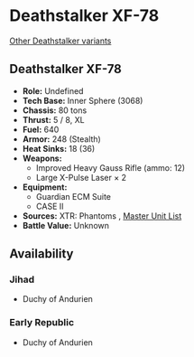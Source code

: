 # Deathstalker XF-78 

[Other Deathstalker variants](../deathstalker.md) 

## Deathstalker XF-78 

- **Role:** Undefined 
- **Tech Base:** Inner Sphere (3068) 
- **Chassis:** 80 tons 
- **Thrust:** 5 / 8, XL 
- **Fuel:** 640 
- **Armor:** 248 (Stealth) 
- **Heat Sinks:** 18 (36) 
- **Weapons:** 
  - Improved Heavy Gauss Rifle (ammo: 12) 
  - Large X-Pulse Laser × 2 
- **Equipment:** 
  - Guardian ECM Suite 
  - CASE II 
- **Sources:** XTR: Phantoms , [Master Unit List](http://masterunitlist.info/Unit/Details/5609) 
- **Battle Value:** Unknown 

## Availability 

### Jihad 

- Duchy of Andurien 

### Early Republic 

- Duchy of Andurien 


